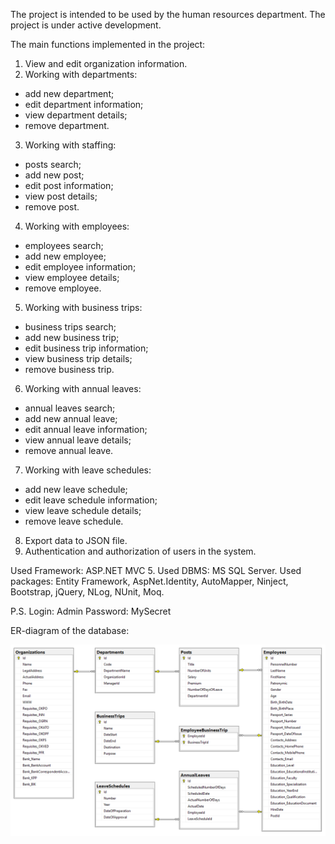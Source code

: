 The project is intended to be used by the human resources department.
The project is under active development.

The main functions implemented in the project:
1. View and edit organization information.
2. Working with departments:
- add new department;
- edit department information;
- view department details;
- remove department.
3. Working with staffing:
- posts search;
- add new post;
- edit post information;
- view post details;
- remove post.
4. Working with employees:
- employees search;
- add new employee;
- edit employee information;
- view employee details;
- remove employee.
5. Working with business trips:
- business trips search;
- add new business trip;
- edit business trip information;
- view business trip details;
- remove business trip.
6. Working with annual leaves:
- annual leaves search;
- add new annual leave;
- edit annual leave information;
- view annual leave details;
- remove annual leave.
7. Working with leave schedules:
- add new leave schedule;
- edit leave schedule information;
- view leave schedule details;
- remove leave schedule.
8. Export data to JSON file.
9. Authentication and authorization of users in the system.

Used Framework: ASP.NET MVC 5.
Used DBMS: MS SQL Server.
Used packages: Entity Framework, AspNet.Identity, AutoMapper, Ninject, Bootstrap, jQuery, NLog, NUnit, Moq.

P.S.
Login: Admin
Password: MySecret

ER-diagram of the database:

![alt text](https://raw.githubusercontent.com/mazahaka-tod/MSSQLApp/master/ER-diagram.png)